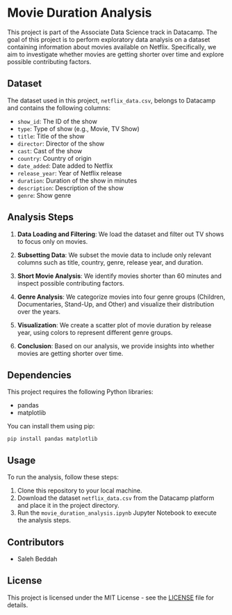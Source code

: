# Movie Duration Analysis

This project is part of the Associate Data Science track in Datacamp. The goal of this project is to perform exploratory data analysis on a dataset containing information about movies available on Netflix. Specifically, we aim to investigate whether movies are getting shorter over time and explore possible contributing factors.

## Dataset

The dataset used in this project, `netflix_data.csv`, belongs to Datacamp and contains the following columns:

- `show_id`: The ID of the show
- `type`: Type of show (e.g., Movie, TV Show)
- `title`: Title of the show
- `director`: Director of the show
- `cast`: Cast of the show
- `country`: Country of origin
- `date_added`: Date added to Netflix
- `release_year`: Year of Netflix release
- `duration`: Duration of the show in minutes
- `description`: Description of the show
- `genre`: Show genre

## Analysis Steps

1. **Data Loading and Filtering**: We load the dataset and filter out TV shows to focus only on movies.

2. **Subsetting Data**: We subset the movie data to include only relevant columns such as title, country, genre, release year, and duration.

3. **Short Movie Analysis**: We identify movies shorter than 60 minutes and inspect possible contributing factors.

4. **Genre Analysis**: We categorize movies into four genre groups (Children, Documentaries, Stand-Up, and Other) and visualize their distribution over the years.

5. **Visualization**: We create a scatter plot of movie duration by release year, using colors to represent different genre groups.

6. **Conclusion**: Based on our analysis, we provide insights into whether movies are getting shorter over time.

## Dependencies

This project requires the following Python libraries:

- pandas
- matplotlib

You can install them using pip:

```
pip install pandas matplotlib
```

## Usage

To run the analysis, follow these steps:

1. Clone this repository to your local machine.
2. Download the dataset `netflix_data.csv` from the Datacamp platform and place it in the project directory.
3. Run the `movie_duration_analysis.ipynb` Jupyter Notebook to execute the analysis steps.

## Contributors

- Saleh Beddah

## License

This project is licensed under the MIT License - see the [LICENSE](LICENSE) file for details.